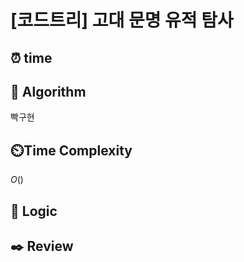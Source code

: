 # [코드트리] 고대 문명 유적 탐사
 
## ⏰  **time**


## :pushpin: **Algorithm**
빡구현

## ⏲️**Time Complexity**
$O()$

## :round_pushpin: **Logic**


## :black_nib: **Review**
